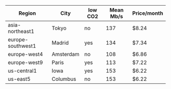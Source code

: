 | Region            | City      | low CO2 | Mean Mb/s | Price/month |
| ----------------- | --------- | ------- | --------- | ----------- |
| asia-northeast1   | Tokyo     | no      | 137       | $8.24       |
| europe-southwest1 | Madrid    | yes     | 134       | $7.34       |
| europe-west4      | Amsterdam | no      | 108       | $6.86       |
| europe-west9      | Paris     | yes     | 113       | $7.22       |
| us-central1       | Iowa      | yes     | 153       | $6.22       |
| us-east5          | Columbus  | no      | 153       | $6.22       |

